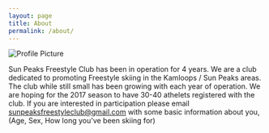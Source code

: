 ```yaml
---
layout: page
title: About
permalink: /about/
---
```


<img src="{{ site.baseurl }}/assets/justin.png" title="Profile Picture" class="profile">

Sun Peaks Freestyle Club has been in operation for 4 years.  We are a club dedicated 
to promoting Freestyle skiing in the Kamloops / Sun Peaks areas.  The club while 
still small has been growing with each year of operation.  We are hoping for the 
2017 season to have 30-40 athelets registered with the club.  If you are interested
in participation please email sunpeaksfreestyleclub@gmail.com with some basic 
information about you, (Age, Sex, How long you've been skiing for)

[centrarium]: https://github.com/bencentra/centrarium
[bencentra]: http://bencentra.com
[jekyll]: https://github.com/jekyll/jekyll
